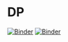 # DP
[![Binder](https://mybinder.org/badge_logo.svg)](https://mybinder.org/v2/gh/AlexWax/DP/master?файлpath=DoublePendulum.ipynb)
[![Binder](https://mybinder.org/badge_logo.svg)](https://mybinder.org/v2/gh/AlexWax/DP/master/DoublePendulum?url-agpecpath=DoublePendulum.ipynb)
